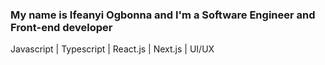 ### My name is Ifeanyi Ogbonna and I'm a Software Engineer and Front-end developer

Javascript | Typescript | React.js | Next.js | UI/UX 

